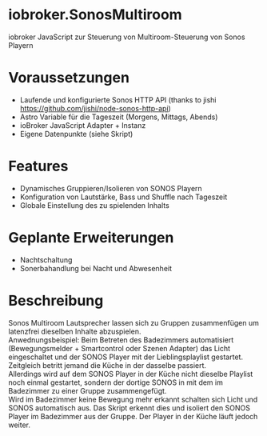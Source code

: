 # iobroker.SonosMultiroom
iobroker JavaScript zur Steuerung von Multiroom-Steuerung von Sonos Playern

# Voraussetzungen
* Laufende und konfigurierte Sonos HTTP API (thanks to jishi https://github.com/jishi/node-sonos-http-api)
* Astro Variable für die Tageszeit (Morgens, Mittags, Abends)
* ioBroker JavaScript Adapter + Instanz
* Eigene Datenpunkte (siehe Skript)

# Features
* Dynamisches Gruppieren/Isolieren von SONOS Playern
* Konfiguration von Lautstärke, Bass und Shuffle nach Tageszeit
* Globale Einstellung des zu spielenden Inhalts

# Geplante Erweiterungen
* Nachtschaltung
* Sonerbahandlung bei Nacht und Abwesenheit

# Beschreibung
Sonos Multiroom Lautsprecher lassen sich zu Gruppen zusammenfügen um latenzfrei dieselben Inhalte abzuspielen.  
Anwednungsbeispiel: Beim Betreten des Badezimmers automatisiert (Bewegungsmelder + Smartcontrol oder Szenen Adapter) das Licht eingeschaltet und der SONOS Player mit der Lieblingsplaylist gestartet. Zeitgleich betritt jemand die Küche in der dasselbe passiert.  
Allerdings wird auf dem SONOS Player in der Küche nicht dieselbe Playlist noch einmal gestartet, sondern der dortige SONOS in mit dem im Badezimmer zu einer Gruppe zusammengefügt.  
Wird im Badezimmer keine Bewegung mehr erkannt schalten sich Licht und SONOS automatisch aus. Das Skript erkennt dies und isoliert den SONOS Player im Badezimmer aus der Gruppe. Der Player in der Küche läuft jedoch weiter.  
